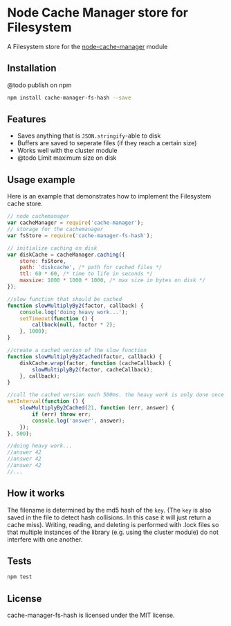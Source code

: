 # Node Cache Manager store for Filesystem

A Filesystem store for the [node-cache-manager](https://github.com/BryanDonovan/node-cache-manager) module



## Installation

@todo publish on npm
```sh
npm install cache-manager-fs-hash --save
```


## Features

* Saves anything that is `JSON.stringify`-able to disk
* Buffers are saved to seperate files (if they reach a certain size)
* Works well with the cluster module
* @todo Limit maximum size on disk


## Usage example

Here is an example that demonstrates how to implement the Filesystem cache store.

```javascript
// node cachemanager
var cacheManager = require('cache-manager');
// storage for the cachemanager
var fsStore = require('cache-manager-fs-hash');

// initialize caching on disk
var diskCache = cacheManager.caching({
    store: fsStore,
    path: 'diskcache', /* path for cached files */
    ttl: 60 * 60, /* time to life in seconds */
    maxsize: 1000 * 1000 * 1000, /* max size in bytes on disk */
});

//slow function that should be cached
function slowMultiplyBy2(factor, callback) {
    console.log('doing heavy work...');
    setTimeout(function () {
        callback(null, factor * 2);
    }, 1000);
}

//create a cached verion of the slow function
function slowMultiplyBy2Cached(factor, callback) {
    diskCache.wrap(factor, function (cacheCallback) {
        slowMultiplyBy2(factor, cacheCallback);
    }, callback);
}

//call the cached version each 500ms. the heavy work is only done once
setInterval(function () {
    slowMultiplyBy2Cached(21, function (err, answer) {
        if (err) throw err;
        console.log('answer', answer);
    });
}, 500);

//doing heavy work...
//answer 42
//answer 42
//answer 42
//...

```

## How it works

The filename is determined by the md5 hash of the `key`. (The `key` is also saved in the file to detect hash collisions. In this case it will just return a cache miss). Writing, reading, and deleting is performed with .lock files so that multiple instances of the library (e.g. using the cluster module) do not interfere with one another.

## Tests

```sh
npm test
```

## License

cache-manager-fs-hash is licensed under the MIT license.